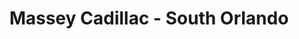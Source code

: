 ---
title: "Massey Cadillac - South Orlando"
url: /orlando/massey-cadillac-south-orlando/
shop: Autohaus
---